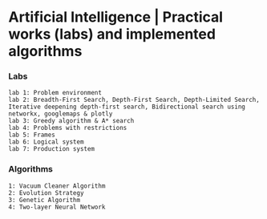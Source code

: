 # Artificial Intelligence | Practical works (labs) and implemented algorithms

### Labs
	lab 1: Problem environment
	lab 2: Breadth-First Search, Depth-First Search, Depth-Limited Search, Iterative deepening depth-first search, Bidirectional search using networkx, googlemaps & plotly
	lab 3: Greedy algorithm & A* search
	lab 4: Problems with restrictions
	lab 5: Frames
	lab 6: Logical system
	lab 7: Production system

### Algorithms
	1: Vacuum Cleaner Algorithm
	2: Evolution Strategy
	3: Genetic Algorithm
	4: Two-layer Neural Network
